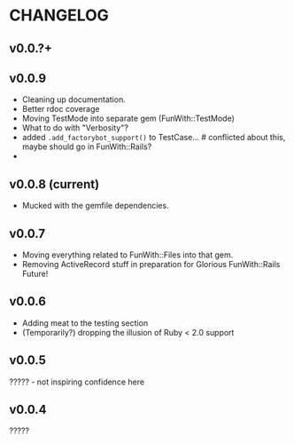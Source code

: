CHANGELOG
=========

v0.0.?+
------


v0.0.9
------

* Cleaning up documentation.
* Better rdoc coverage
* Moving TestMode into separate gem (FunWith::TestMode)
* What to do with "Verbosity"?  
* added `.add_factorybot_support()` to TestCase...    # conflicted about this, maybe should go in FunWith::Rails?
* 


v0.0.8   (current)
------------------

* Mucked with the gemfile dependencies.

v0.0.7
------

* Moving everything related to FunWith::Files into that gem.
* Removing ActiveRecord stuff in preparation for Glorious FunWith::Rails Future!

v0.0.6
------

* Adding meat to the testing section
* (Temporarily?) dropping the illusion of Ruby < 2.0 support


v0.0.5
------

?????  - not inspiring confidence here

v0.0.4
------

?????